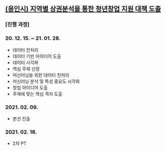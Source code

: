 ## [(용인시) 지역별 상권분석을 통한 청년창업 지원 대책 도출](https://compas.lh.or.kr/subj/past/info?subjNo=SBJ_2012_002)
### [진행 과정]
### 20. 12. 15. ~ 21. 01. 28.
- 데이터 전처리
- 데이터 기반 아이디어 도출
- 데이터 시각화
- 핵심 주제 선정
- 머신러닝을 위한 데이터 전처리
- 머신러닝 분석 및 특성 중요도 시각화
- 창업 아이디어 도출
- 주제에 맞는 핵심 격자 도출

### 2021. 02. 09.
- 본선 진출

### 2021. 02. 18.
- 2차 PT